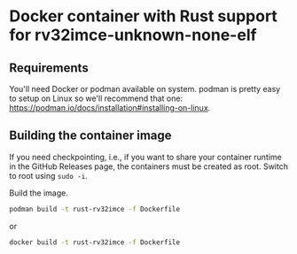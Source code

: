 # Docker container with Rust support for rv32imce-unknown-none-elf

## Requirements

You'll need Docker or podman available on system. podman is pretty easy to setup on Linux so we'll recommend that one: <https://podman.io/docs/installation#installing-on-linux>.

## Building the container image

If you need checkpointing, i.e., if you want to share your container runtime in the GitHub Releases
page, the containers must be created as root. Switch to root using `sudo -i`.

Build the image.

```sh
podman build -t rust-rv32imce -f Dockerfile
```

or

```sh
docker build -t rust-rv32imce -f Dockerfile
```
